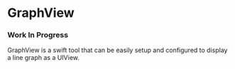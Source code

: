 # GraphView

### Work In Progress

GraphView is a swift tool that can be easily setup and configured to display a line graph as a UIView.
